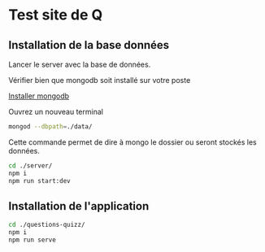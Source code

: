 # Test site de Q

## Installation de la base données

Lancer le server avec la base de données.

Vérifier bien que mongodb soit installé sur votre poste

[Installer mongodb](https://docs.mongodb.com/manual/installation/)

Ouvrez un nouveau terminal


```bash
mongod --dbpath=./data/
```

Cette commande permet de dire à mongo le dossier ou seront stockés les données.

```bash
cd ./server/
npm i
npm run start:dev
```


## Installation de l'application

```bash
cd ./questions-quizz/
npm i
npm run serve
```
